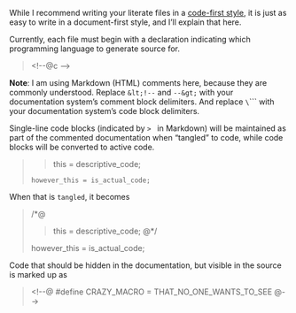 While I recommend writing your literate files in a [code-first style](code-first.md), it is just as easy to write in a document-first style, and I’ll explain that here.

Currently, each file must begin with a declaration indicating which programming language to generate source for.

> &lt;!--@c --&gt;

**Note**: I am using Markdown (HTML) comments here, because they are commonly understood. Replace `&lt;!--` and `--&gt;` with your documentation system’s comment block delimiters. And replace `\`\`\`` with your documentation system’s code block delimiters.

Single-line code blocks (indicated by `> ` in Markdown) will be maintained as part of the commented documentation when “tangled” to code, while code blocks will be converted to active code.

> > this = descriptive_code;
>
> ```
> however_this = is_actual_code;
> ```

When that is `tangled`, it becomes

> /*@
> > this = descriptive_code;
> @*/
> 
> however_this = is_actual_code;

Code that should be hidden in the documentation, but visible in the source is marked up as

> &lt;!--@
> #define CRAZY_MACRO = THAT_NO_ONE_WANTS_TO_SEE
> @--&gt;
